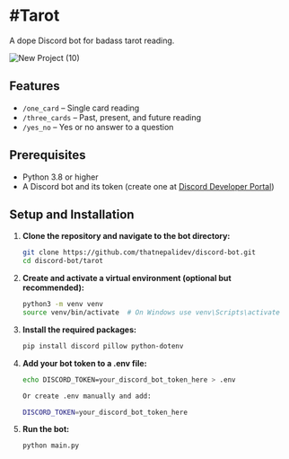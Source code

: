 # #Tarot

A dope Discord bot for badass tarot reading.

![New Project (10)](https://github.com/user-attachments/assets/b5d505f5-e5d4-45bc-868b-91a0cea49877)

## Features
- `/one_card` – Single card reading  
- `/three_cards` – Past, present, and future reading  
- `/yes_no` – Yes or no answer to a question  

## Prerequisites
- Python 3.8 or higher  
- A Discord bot and its token (create one at [Discord Developer Portal](https://discord.com/developers/applications))

## Setup and Installation

1. **Clone the repository and navigate to the bot directory:**
   ```bash
   git clone https://github.com/thatnepalidev/discord-bot.git
   cd discord-bot/tarot
2. **Create and activate a virtual environment (optional but recommended):**

   ```bash
   python3 -m venv venv
   source venv/bin/activate  # On Windows use venv\Scripts\activate

3. **Install the required packages:**

   ```bash
   pip install discord pillow python-dotenv

4. **Add your bot token to a .env file:**

   ```bash
   echo DISCORD_TOKEN=your_discord_bot_token_here > .env
   
   Or create .env manually and add:

   DISCORD_TOKEN=your_discord_bot_token_here

5. **Run the bot:**

   ```bash
   python main.py
